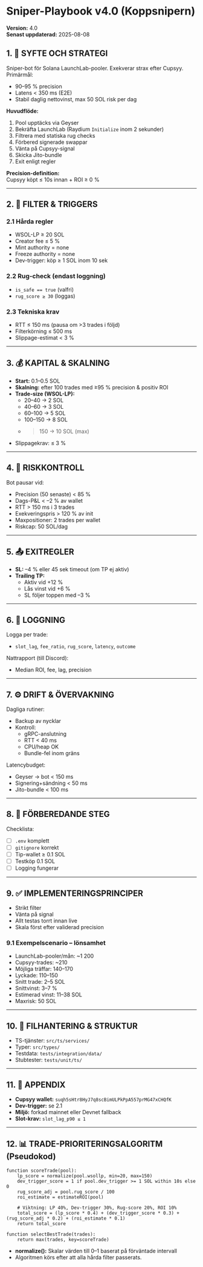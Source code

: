 # Sniper-Playbook v4.0 (Koppsnipern)

**Version:** 4.0  
**Senast uppdaterad:** 2025-08-08

## 1. 🎯 SYFTE OCH STRATEGI
Sniper-bot för Solana LaunchLab-pooler. Exekverar strax efter Cupsyy.  
Primärmål:
- 90–95 % precision  
- Latens < 350 ms (E2E)  
- Stabil daglig nettovinst, max 50 SOL risk per dag

**Huvudflöde:**
1. Pool upptäcks via Geyser  
2. Bekräfta LaunchLab (Raydium `Initialize` inom 2 sekunder)  
3. Filtrera med statiska rug checks  
4. Förbered signerade swappar  
5. Vänta på Cupsyy-signal  
6. Skicka Jito-bundle  
7. Exit enligt regler

**Precision-definition:**  
Cupsyy köpt ≤ 10s innan + ROI ≥ 0 %

---

## 2. 🧪 FILTER & TRIGGERS

### 2.1 Hårda regler
- WSOL-LP ≥ 20 SOL  
- Creator fee ≤ 5 %  
- Mint authority = none  
- Freeze authority = none  
- Dev-trigger: köp ≥ 1 SOL inom 10 sek

### 2.2 Rug-check (endast loggning)
- `is_safe == true` (valfri)
- `rug_score ≥ 30` (loggas)

### 2.3 Tekniska krav
- RTT ≤ 150 ms (pausa om >3 trades i följd)
- Filterkörning ≤ 500 ms
- Slippage-estimat < 3 %

---

## 3. 💰 KAPITAL & SKALNING
- **Start:** 0.1–0.5 SOL
- **Skalning:** efter 100 trades med ≥95 % precision & positiv ROI
- **Trade-size (WSOL-LP):**
  - 20–40 → 2 SOL
  - 40–60 → 3 SOL
  - 60–100 → 5 SOL
  - 100–150 → 8 SOL
  - >150 → 10 SOL (max)
- Slippagekrav: ≤ 3 %

---

## 4. 🔐 RISKKONTROLL
Bot pausar vid:
- Precision (50 senaste) < 85 %
- Dags-P&L < –2 % av wallet
- RTT > 150 ms i 3 trades
- Exekveringspris > 120 % av init
- Maxpositioner: 2 trades per wallet  
- Riskcap: 50 SOL/dag

---

## 5. 📤 EXITREGLER
- **SL:** –4 % eller 45 sek timeout (om TP ej aktiv)
- **Trailing TP:**  
  - Aktiv vid +12 %  
  - Lås vinst vid +6 %  
  - SL följer toppen med –3 %

---

## 6. 🧾 LOGGNING
Logga per trade:
- `slot_lag`, `fee_ratio`, `rug_score`, `latency`, `outcome`

Nattrapport (till Discord):
- Median ROI, fee, lag, precision

---

## 7. ⚙️ DRIFT & ÖVERVAKNING
Dagliga rutiner:
- Backup av nycklar
- Kontroll:
  - gRPC-anslutning
  - RTT < 40 ms
  - CPU/heap OK
  - Bundle-fel inom gräns

Latencybudget:
- Geyser → bot < 150 ms  
- Signering+sändning < 50 ms  
- Jito-bundle < 100 ms

---

## 8. 🚀 FÖRBEREDANDE STEG
Checklista:
- [ ] `.env` komplett
- [ ] `gitignore` korrekt
- [ ] Tip-wallet ≥ 0.1 SOL
- [ ] Testköp 0.1 SOL
- [ ] Logging fungerar

---

## 9. ✅ IMPLEMENTERINGSPRINCIPER
- Strikt filter
- Vänta på signal
- Allt testas torrt innan live
- Skala först efter validerad precision

### 9.1 Exempelscenario – lönsamhet
- LaunchLab-pooler/mån: ~1 200  
- Cupsyy-trades: ~210  
- Möjliga träffar: 140–170  
- Lyckade: 110–150  
- Snitt trade: 2–5 SOL  
- Snittvinst: 3–7 %  
- Estimerad vinst: 11–38 SOL  
- Maxrisk: 50 SOL

---

## 10. 📁 FILHANTERING & STRUKTUR
- TS-tjänster: `src/ts/services/`  
- Typer: `src/types/`  
- Testdata: `tests/integration/data/`  
- Stubtester: `tests/unit/ts/`

---

## 11. 📎 APPENDIX
- **Cupsyy wallet:** `suqh5sHtr8HyJ7q8scBimULPkPpA557prMG47xCHQfK`  
- **Dev-trigger:** se 2.1  
- **Miljö:** forkad mainnet eller Devnet fallback  
- **Slot-krav:** `slot_lag_p90 ≤ 1`

---

## 12. 📊 TRADE-PRIORITERINGSALGORITM (Pseudokod)

    function scoreTrade(pool):
        lp_score = normalize(pool.wsollp, min=20, max=150)
        dev_trigger_score = 1 if pool.dev_trigger >= 1 SOL within 10s else 0
        rug_score_adj = pool.rug_score / 100
        roi_estimate = estimateROI(pool)

        # Viktning: LP 40%, Dev-trigger 30%, Rug-score 20%, ROI 10%
        total_score = (lp_score * 0.4) + (dev_trigger_score * 0.3) + (rug_score_adj * 0.2) + (roi_estimate * 0.1)
        return total_score

    function selectBestTrade(trades):
        return max(trades, key=scoreTrade)

- **normalize():** Skalar värden till 0–1 baserat på förväntade intervall  
- Algoritmen körs efter att alla hårda filter passerats.
